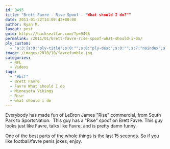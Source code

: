 ```yaml
---
id: 9495
title: "Brett Favre - Rise Spoof - "What should I do?""
date: 2011-01-22T14:09:42+00:00
author: Ryan M.
layout: post
guid: https://backseatfan.com/?p=9495
permalink: /2011/01/brett-favre-rise-spoof-what-should-i-do/
ply_custom:
  - 'a:3:{s:9:"ply-title";s:0:"";s:8:"ply-desc";s:0:"";s:7:"noindex";s:0:"";}'
image: /images/2010/10/favrefumble.jpg
categories:
  - NFL
  - Videos
tags:
  - "#bsf"
  - Brett Favre
  - Favre What should I do
  - Minnesota Vikings
  - Rise
  - what should i do
---
```


<div class="entry">
  <p>
    Everybody has made fun of LeBron James "Rise" commercial, from South Park to SportsNation.  This guy has a "Rise" spoof on Brett Favre. This guy looks just like Favre, talks like Favre, and is pretty damn funny.
  </p>

  <p>
  </p>

  <p>
    One of the best parts of the whole things is the last 15 seconds. So if you like football/favre penis jokes, enjoy.
  </p>
</div>
